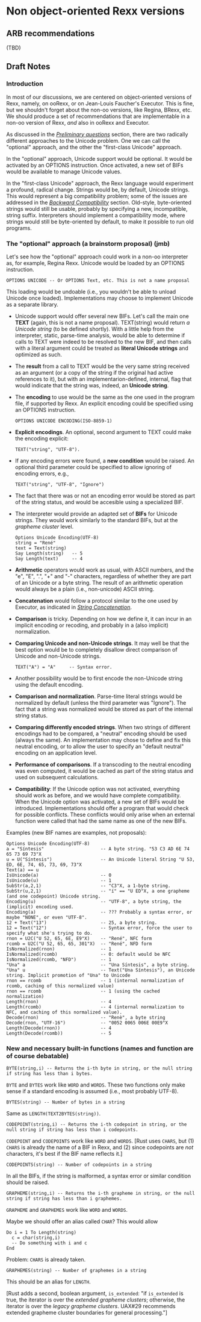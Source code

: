 # Non object-oriented Rexx versions

## ARB recommendations

(TBD)

## Draft Notes

### Introduction

In most of our discussions, we are centered on object-oriented versions of Rexx, namely, on ooRexx, or on Jean-Louis Faucher's Executor. This is fine, but we shouldn't forget about the non-oo versions, like Regina, BRexx, etc. We should produce a
set of recommendations that are implementable in a non-oo version of Rexx, _and_ also in ooRexx and Executor.

As discussed in the *[Preliminary questions](0150_Preliminary_questions.md)* section, there are two radically different approaches to the Unicode problem. One we can call the "optional" approach, and the other the "first-class Unicode" approach. 

In the "optional" approach, Unicode support would be optional. It would be activated by an OPTIONS instruction. Once activated, a new set of BIFs would be available to manage Unicode values.

In the "first-class Unicode" approach, the Rexx language would experiment a profound, radical change. Strings would be, by default, Unicode strings. This would represent a big compatibility problem; some of the issues are addressed in the *[Backward Compatibility](0300_Backward_compatibility.md)* section. Old-style, byte-oriented strings would still be usable, probably by specifying a new, incompatible, string suffix. Interpreters should implement a compatibility mode, where
strings would still be byte-oriented by default, to make it possible to run old programs.

### The "optional" approach (a brainstorm proposal) (jmb)

Let's see how the "optional" approach could work in a non-oo interpreter as, for example, Regina Rexx. Unicode would be loaded by an OPTIONS instruction. 

    OPTIONS UNICODE -- Or OPTIONS Text, etc. This is not a name proposal
This loading would be undoable (i.e., you wouldn't be able to unload Unicode once loaded). Implementations may choose to implement Unicode as a separate library.

* Unicode support would offer several new BIFs. Let's call the main one **TEXT** (again, this is not a name proposal). TEXT(string) would return _a Unicode string_ (to be defined shortly). With a little help from the interpreter, static, parse-time analysis, would be able to determine if calls to TEXT were indeed to be resolved to the new BIF, and then calls with a literal argument could be treated as **literal Unicode strings** and optimized as such.

* The **result** from a call to TEXT would be the very same string received as an argument (or a copy of the string if the original had active references to it), but with an implementarion-defined, internal, flag that would indicate that the string was, indeed, an **Unicode string**.

* The **encoding** to use would be the same as the one used in the program file, if supported by Rexx. An explicit encoding could be specified using an OPTIONS instruction.
  ```
  OPTIONS UNICODE ENCODING(ISO-8859-1)
  ```
* **Explicit encodings**. An optional, second argument to TEXT could make the encoding explicit:
  ```
  TEXT("string", "UTF-8").
  ```
* If any encoding errors were found, a **new condition** would be raised. An optional third parameter could be specified to allow ignoring of encoding errors, e.g.,
  ```
  TEXT("string", "UTF-8", "Ignore")
  ```
* The fact that there was or not an encoding error would be stored as part of the string status, and would be accesible using a specialized BIF.

* The interpreter would provide an adapted set of **BIFs** for Unicode strings. They would work similarly to the standard BIFs, but at the _grapheme cluster_ level.
  ```
  Options Unicode Encoding(UTF-8)
  string = "René"
  text = Text(string)
  Say Length(string)   -- 5
  Say Length(text)     -- 4
  ```
* **Arithmetic** operators would work as usual, with ASCII numbers, and the "e", "E", ".", "+" and "-" characters, regardless of whether they are part of an Unicode or a byte string. The result of an arithmetic operation would always be a plain (i.e., non-unicode) ASCII string.

* **Concatenation** would follow a protocol similar to the one used by Executor, as indicated in *[String Concatenation](0525_String_concatenation.md)*.

* **Comparison** is tricky. Depending on how we define it, it can incur in an implicit encoding or recoding, and probably in a (also implicit) normalization.
  
* **Comparing Unicode and non-Unicode strings**. It may well be that the best option would be to completely disallow direct comparison of Unicode and non-Unicode strings.
  ```
  TEXT("A") = "A"     -- Syntax error.
  ```
* Another possibility would be to first encode the non-Unicode string using the default encoding.
    
* **Comparison and normalization**. Parse-time literal strings would be normalized by default (unless the third parameter was "Ignore"). The fact that a string was normalized would be stored as part of the internal string status.
  
* **Comparing differently encoded strings**. When two strings of different encodings had to be compared, a "neutral" encoding should be used (always the same). An implementation may chose to define and fix this neutral encoding, or to allow the user to specify an "default neutral" encoding on an application level.

* **Performance of comparisons**. If a transcoding to the neutral encoding was even computed, it would be cached as part of the string status and used on subsequent calculations.

* **Compatibility**: If the Unicode option was not activated, everything should work as before, and we would have complete compatibility. When the Unicode option was activated, a new set of BIFs would be introduced. Implementations should offer a program that would check for possible conflicts. These conflicts would only arise when an external function were called that had the same name as one of the new BIFs.

Examples (new BIF names are examples, not proposals):

    Options Unicode Encoding(UTF-8)
    a = "Síntesis"                     -- A byte string. "53 C3 AD 6E 74 65 73 69 73"X
    u = U("Síntesis")                  -- An Unicode literal String "U 53, ED, 6E, 74, 65, 73, 69, 73"X
    Text(a) == u                 
    IsUnicode(a)                       -- 0
    IsUnicode(u)                       -- 1
    SubStr(a,2,1)                      -- "C3"X, a 1-byte string.
    SubStr(u,2,1)                      -- "í" == "U ED"X, a one grapheme (and one codepoint) Unicode string.
    Encoding(u)                        -- "UTF-8", a byte string, the (implicit) encoding used.
    Encoding(a)                        -- ??? Probably a syntax error, or maybe "NONE", or even "UTF-8".
    12 + Text("13")                    -- 25, a byte string.
    12 = Text("12")                    -- Syntax error, force the user to specify what she's trying to do.
    rnon = U2C("U 52, 65, 6E, E9"X)    -- "René", NFC form
    rcomb = U2C("U 52, 65, 65, 301"X)  -- "René", NFD form
    IsNormalized(rnon)                 -- 1
    IsNormalized(rcomb)                -- 0: default would be NFC
    IsNormalized(rcomb, "NFD")         -- 1
    "Una" a                            -- "Una Síntesis", a byte string.
    "Una" u                            -- Text("Una Síntesis"), an Unicode string. Implicit promotion of "Una" to Unicode
    rnon == rcomb                      -- 1 (internal normalization of rcomb, caching of this normalized value)
    rnon == rcomb                      -- 1 (using the cached normalization)
    Length(rnon)                       -- 4
    Length(rcomb)                      -- 4 (internal normalization to NFC, and caching of this normalized value).
    Decode(rnon)                       -- "Renè", a byte string
    Decode(rnon, "UTF-16")             -- "0052 0065 006E 00E9"X
    Length(Decode(rnon))               -- 4
    Length(Decode(rcomb))              -- 5

### New and necessary built-in functions (names and function are of course debatable)

    BYTE(string,i) -- Returns the i-th byte in string, or the null string if string has less than i bytes.

``BYTE`` and ``BYTES`` work like ``WORD`` and ``WORDS``. These two functions only make sense if a standard encoding is assumed (i.e., most probably UTF-8).

    BYTES(string) -- Number of bytes in a string  

Same as ``LENGTH(TEXT2BYTES(string))``.

    CODEPOINT(string,i) -- Returns the i-th codepoint in string, or the null string if string has less than i codepoints.

``CODEPOINT`` and ``CODEPOINTS`` work like ``WORD`` and ``WORDS``. [Rust uses ``CHARS``, but (1) ``CHARS`` is already the name of a BIF in Rexx, and (2) since codepoints are _not_ characters, it's best if the BIF name reflects it.]

    CODEPOINTS(string) -- Number of codepoints in a string  

In all the BIFs, if the string is malformed, a syntax error or similar condition should be raised.

    GRAPHEME(string,i) -- Returns the i-th grapheme in string, or the null string if string has less than i graphemes.

``GRAPHEME`` and ``GRAPHEMES`` work like ``WORD`` and ``WORDS``.

Maybe we should offer an alias called ``CHAR``? This would allow

    Do i = 1 To Length(string)
      c = char(string,i)
      -- Do something with i and c
    End

Problem: ``CHARS`` is already taken.
    
    GRAPHEMES(string) -- Number of graphemes in a string

This should be an alias for ``LENGTH``.

[Rust adds a second, boolean argument, ``is_extended``: "if ``is_extended`` is true, the iterator is over the _extended grapheme clusters_; otherwise, the iterator is over the _legacy grapheme clusters_. UAX#29 recommends extended grapheme cluster boundaries for general processing."]
